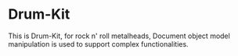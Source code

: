 # Drum-Kit
This is Drum-Kit, for rock n' roll metalheads, Document object model manipulation is used to support complex functionalities. 
